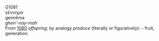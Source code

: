 G1081  
γέννημα  
gennēma  
*ghen‘-nay-mah*  
From [1080](g1080) *offspring*; by analogy *produce* (literally or
figuratively): - fruit, generation.  

